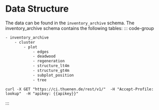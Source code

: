<script setup>
  import RestDocumentation from '../components/RestDocumentation.vue'
  import { getCurrentInstance } from 'vue'
  const apikey = getCurrentInstance().appContext.config.globalProperties.$apikey;
</script>

# Data Structure 

The data can be found in the `inventory_archive` schema. The inventory_archive schema contains the following tables:
::: code-group
```txt [Sructure]
- inventory_archive
    - cluster 
        - plot
            - edges
            - deadwood
            - regeneration
            - structure_lt4m
            - structure_gt4m
            - subplot_position
            - tree
```
```txt-vue [Request Schema]
curl -X GET "https://ci.thuenen.de/rest/v1/"  -H "Accept-Profile: lookup"  -H "apikey: {{apikey}}"
```
:::

<RestDocumentation contentProfile="inventory_archive" />
